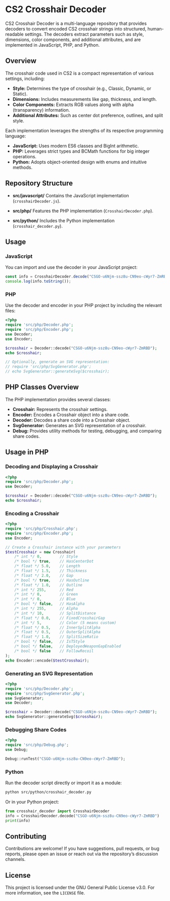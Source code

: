 # CS2 Crosshair Decoder

CS2 Crosshair Decoder is a multi-language repository that provides decoders to convert encoded CS2 crosshair strings into structured, human-readable settings. The decoders extract parameters such as style, dimensions, color components, and additional attributes, and are implemented in JavaScript, PHP, and Python.

## Overview

The crosshair code used in CS2 is a compact representation of various settings, including:
- **Style:** Determines the type of crosshair (e.g., Classic, Dynamic, or Static).
- **Dimensions:** Includes measurements like gap, thickness, and length.
- **Color Components:** Extracts RGB values along with alpha (transparency) information.
- **Additional Attributes:** Such as center dot preference, outlines, and split style.

Each implementation leverages the strengths of its respective programming language:
- **JavaScript:** Uses modern ES6 classes and BigInt arithmetic.
- **PHP:** Leverages strict types and BCMath functions for big integer operations.
- **Python:** Adopts object-oriented design with enums and intuitive methods.

## Repository Structure

- **src/javascript/**
  Contains the JavaScript implementation (`crosshairDecoder.js`).

- **src/php/**
  Features the PHP implementation (`CrosshairDecoder.php`).

- **src/python/**
  Includes the Python implementation (`crosshair_decoder.py`).

## Usage

### JavaScript

You can import and use the decoder in your JavaScript project:

```javascript
const info = CrosshairDecoder.decode("CSGO-u6Njm-ssz8u-CN9eo-cWyr7-ZmRBD");
console.log(info.toString());
```

### PHP

Use the decoder and encoder in your PHP project by including the relevant files:

```php
<?php
require 'src/php/Decoder.php';
require 'src/php/Encoder.php';
use Decoder;
use Encoder;

$crosshair = Decoder::decode("CSGO-u6Njm-ssz8u-CN9eo-cWyr7-ZmRBD");
echo $crosshair;

// Optionally, generate an SVG representation:
// require 'src/php/SvgGenerator.php';
// echo SvgGenerator::generateSvg($crosshair);
```

## PHP Classes Overview

The PHP implementation provides several classes:

- **Crosshair:** Represents the crosshair settings.
- **Encoder:** Encodes a Crosshair object into a share code.
- **Decoder:** Decodes a share code into a Crosshair object.
- **SvgGenerator:** Generates an SVG representation of a crosshair.
- **Debug:** Provides utility methods for testing, debugging, and comparing share codes.

## Usage in PHP

### Decoding and Displaying a Crosshair
```php
<?php
require 'src/php/Decoder.php';
use Decoder;

$crosshair = Decoder::decode("CSGO-u6Njm-ssz8u-CN9eo-cWyr7-ZmRBD");
echo $crosshair;
```

### Encoding a Crosshair
```php
<?php
require 'src/php/Crosshair.php';
require 'src/php/Encoder.php';
use Encoder;

// Create a Crosshair instance with your parameters
$testCrosshair = new Crosshair(
    /* int */ 0,        // Style
    /* bool */ true,    // HasCenterDot
    /* float */ 5.0,    // Length
    /* float */ 1.5,    // Thickness
    /* float */ 2.0,    // Gap
    /* bool */ true,    // HasOutline
    /* float */ 1.0,    // Outline
    /* int */ 255,      // Red
    /* int */ 0,        // Green
    /* int */ 0,        // Blue
    /* bool */ false,   // HasAlpha
    /* int */ 255,      // Alpha
    /* int */ 10,       // SplitDistance
    /* float */ 0.0,    // FixedCrosshairGap
    /* int */ 5,        // Color (5 means custom)
    /* float */ 0.5,    // InnerSplitAlpha
    /* float */ 0.5,    // OuterSplitAlpha
    /* float */ 1.0,    // SplitSizeRatio
    /* bool */ false,   // IsTStyle
    /* bool */ false,   // DeployedWeaponGapEnabled
    /* bool */ false    // FollowRecoil
);
echo Encoder::encode($testCrosshair);
```

### Generating an SVG Representation
```php
<?php
require 'src/php/Decoder.php';
require 'src/php/SvgGenerator.php';
use SvgGenerator;
use Decoder;

$crosshair = Decoder::decode("CSGO-u6Njm-ssz8u-CN9eo-cWyr7-ZmRBD");
echo SvgGenerator::generateSvg($crosshair);
```

### Debugging Share Codes
```php
<?php
require 'src/php/Debug.php';
use Debug;

Debug::runTest("CSGO-u6Njm-ssz8u-CN9eo-cWyr7-ZmRBD");
```

### Python

Run the decoder script directly or import it as a module:

```bash
python src/python/crosshair_decoder.py
```

Or in your Python project:

```python
from crosshair_decoder import CrosshairDecoder
info = CrosshairDecoder.decode("CSGO-u6Njm-ssz8u-CN9eo-cWyr7-ZmRBD")
print(info)
```

## Contributing

Contributions are welcome! If you have suggestions, pull requests, or bug reports, please open an issue or reach out via the repository’s discussion channels.

## License

This project is licensed under the GNU General Public License v3.0. For more information, see the `LICENSE` file.
